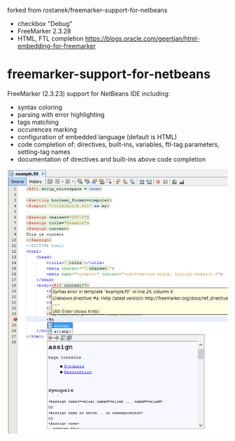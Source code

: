 forked from rostanek/freemarker-support-for-netbeans
- checkbox "Debug"
- FreeMarker 2.3.28 
- HTML, FTL completion https://blogs.oracle.com/geertjan/html-embedding-for-freemarker

# freemarker-support-for-netbeans
FreeMarker (2.3.23) support for NetBeans IDE including:
- syntax coloring
- parsing with error highlighting
- tags matching
- occurences marking
- configuration of embedded language (default is HTML)
- code completion of: directives, built-ins, variables, ftl-tag parameters, setting-tag names
- documentation of directives and built-ins above code completion

![screenshot](example.png)
